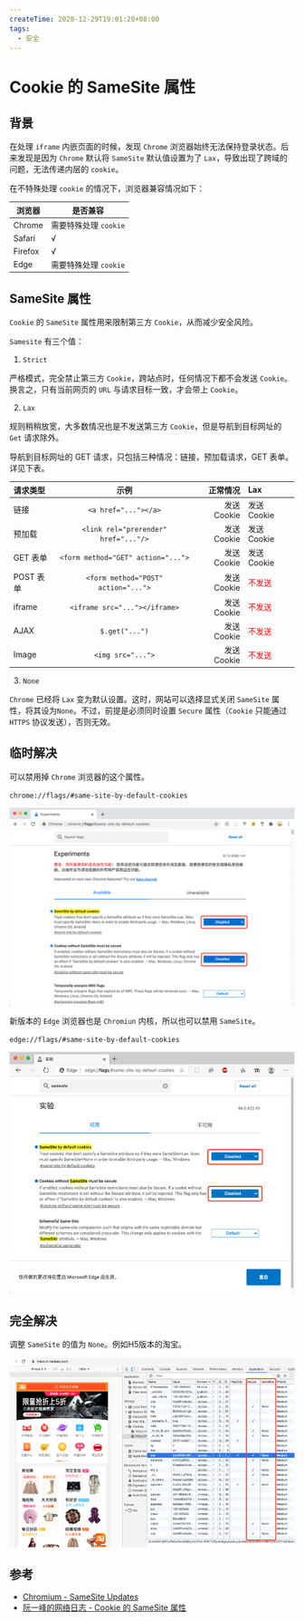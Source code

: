 ```yaml
---
createTime: 2020-12-29T19:01:20+08:00
tags:
  - 安全
---
```


# Cookie 的 SameSite 属性

<ArticleMeta />

## 背景

在处理 `iframe` 内嵌页面的时候，发现 `Chrome` 浏览器始终无法保持登录状态。后来发现是因为 `Chrome` 默认将 `SameSite` 默认值设置为了 `Lax`，导致出现了跨域的问题，无法传递内层的 `cookie`。

在不特殊处理 `cookie` 的情况下，浏览器兼容情况如下：

| 浏览器  | 是否兼容              |
| ------- | --------------------- |
| Chrome  | 需要特殊处理 `cookie` |
| Safari  | √                     |
| Firefox | √                     |
| Edge    | 需要特殊处理 `cookie` |

## SameSite 属性

`Cookie` 的 `SameSite` 属性用来限制第三方 `Cookie`，从而减少安全风险。

`Samesite` 有三个值：

1. `Strict`

严格模式，完全禁止第三方 `Cookie`，跨站点时，任何情况下都不会发送 `Cookie`。换言之，只有当前网页的 `URL` 与请求目标一致，才会带上 `Cookie`。

2. `Lax`

规则稍稍放宽，大多数情况也是不发送第三方 `Cookie`，但是导航到目标网址的 `Get` 请求除外。

导航到目标网址的 GET 请求，只包括三种情况：链接，预加载请求，GET 表单。详见下表。

| 请求类型  |                 示例                 |    正常情况 | Lax                                    |
| :-------- | :----------------------------------: | ----------: | :------------------------------------- |
| 链接      |         `<a href="..."></a>`         | 发送 Cookie | 发送 Cookie                            |
| 预加载    | `<link rel="prerender" href="..."/>` | 发送 Cookie | 发送 Cookie                            |
| GET 表单  |  `<form method="GET" action="...">`  | 发送 Cookie | 发送 Cookie                            |
| POST 表单 | `<form method="POST" action="...">`  | 发送 Cookie | <span style="color: red">不发送</span> |
| iframe    |    `<iframe src="..."></iframe>`     | 发送 Cookie | <span style="color: red">不发送</span> |
| AJAX      |            `$.get("...")`            | 发送 Cookie | <span style="color: red">不发送</span> |
| Image     |          `<img src="...">`           | 发送 Cookie | <span style="color: red">不发送</span> |

3. `None`

`Chrome` 已经将 `Lax` 变为默认设置。这时，网站可以选择显式关闭 `SameSite` 属性，将其设为`None`。不过，前提是必须同时设置 `Secure` 属性（`Cookie` 只能通过 `HTTPS` 协议发送），否则无效。


## 临时解决

可以禁用掉 `Chrome` 浏览器的这个属性。

`chrome://flags/#same-site-by-default-cookies`

![禁用Chrome的samesite](./disabled-chrome-cookie-samesite.png)

新版本的 `Edge` 浏览器也是 `Chromiun` 内核，所以也可以禁用 `SameSite`。

`edge://flags/#same-site-by-default-cookies`

![禁用Edge的samesite](./disabled-edge-cookie-samesite.png)

## 完全解决

调整 `SameSite` 的值为 `None`。例如H5版本的淘宝。

![H5版本的淘宝](./taobao-h5-samesite.png)

## 参考

- [Chromium - SameSite Updates‎](https://www.chromium.org/updates/same-site/incompatible-clients)
- [阮一峰的网络日志 - Cookie 的 SameSite 属性](http://www.ruanyifeng.com/blog/2019/09/cookie-samesite.html)
